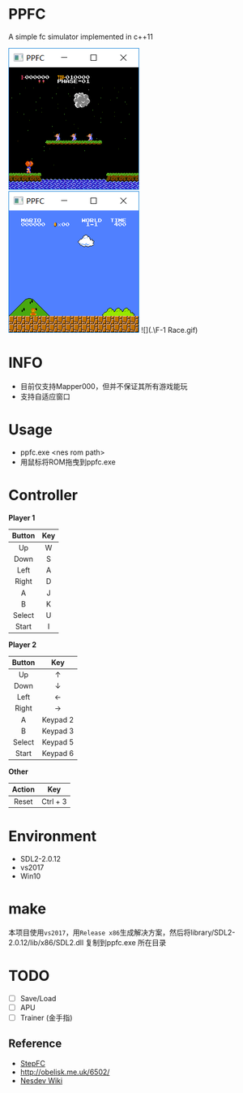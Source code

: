# PPFC

A simple fc simulator implemented in c++11

![](.\balloon.gif) ![](.\mario.gif) ![](.\F-1 Race.gif) 

# INFO

- 目前仅支持Mapper000，但并不保证其所有游戏能玩
- 支持自适应窗口

# Usage

- ppfc.exe \<nes rom path\>
- 用鼠标将ROM拖曳到ppfc.exe

# Controller

**Player 1**

| Button | Key  |
| :----: | :--: |
|   Up   |  W   |
|  Down  |  S   |
|  Left  |  A   |
| Right  |  D   |
|   A    |  J   |
|   B    |  K   |
| Select |  U   |
| Start  |  I   |

**Player 2**

| Button |   Key    |
| :----: | :------: |
|   Up   |    ↑     |
|  Down  |    ↓     |
|  Left  |    ←     |
| Right  |    →     |
|   A    | Keypad 2 |
|   B    | Keypad 3 |
| Select | Keypad 5 |
| Start  | Keypad 6 |

**Other**

| Action |   Key    |
| :----: | :------: |
| Reset  | Ctrl + 3 |

# Environment

- SDL2-2.0.12
- vs2017
- Win10

# make

本项目使用`vs2017`，用`Release x86`生成解决方案，然后将library/SDL2-2.0.12/lib/x86/SDL2.dll 复制到ppfc.exe 所在目录

# TODO

- [ ] Save/Load
- [ ] APU
- [ ] Trainer (金手指)

## Reference

- [StepFC](https://github.com/dustpg/StepFC)
- http://obelisk.me.uk/6502/
- [Nesdev Wiki](http://wiki.nesdev.com/w/index.php/Nesdev_Wiki)
